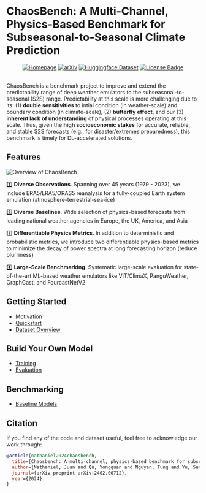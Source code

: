 # ChaosBench: A Multi-Channel, Physics-Based Benchmark for Subseasonal-to-Seasonal Climate Prediction

<div align="center">
<a href="https://leap-stc.github.io/ChaosBench"><img src="https://img.shields.io/badge/View-Documentation-blue?style=for-the-badge)" alt="Homepage"/></a>
  <a href="https://arxiv.org/abs/2402.00712"><img src="https://img.shields.io/badge/ArXiV-2402.00712-b31b1b.svg" alt="arXiv"/></a>
<a href="https://huggingface.co/datasets/LEAP/ChaosBench"><img src="https://img.shields.io/badge/Dataset-HuggingFace-ffd21e" alt="Huggingface Dataset"/></a>
<a href="https://github.com/leap-stc/ChaosBench/blob/main/LICENSE"><img src="https://img.shields.io/badge/License-GNU%20GPL-green" alt="License Badge"/></a>
</div>
</br>

ChaosBench is a benchmark project to improve and extend the predictability range of deep weather emulators to the subseasonal-to-seasonal (S2S) range. Predictability at this scale is more challenging due to its: (1) __double sensitivities__ to intial condition (in weather-scale) and boundary condition (in climate-scale), (2) __butterfly effect__, and our (3) __inherent lack of understanding__ of physical processes operating at this scale. Thus, given the __high socioeconomic stakes__ for accurate, reliable, and stable S2S forecasts (e.g., for disaster/extremes preparedness), this benchmark is timely for DL-accelerated solutions.



## Features

![Overview of ChaosBench](docs/scheme/chaosbench_scheme-scheme.jpg)

1️⃣ __Diverse Observations__. Spanning over 45 years (1979 - 2023), we include ERA5/LRA5/ORAS5 reanalysis for a fully-coupled Earth system emulation (atmosphere-terrestrial-sea-ice)

2️⃣ __Diverse Baselines__. Wide selection of physics-based forecasts from leading national weather agencies in Europe, the UK, America, and Asia

3️⃣ __Differentiable Physics Metrics__. In addition to deterministic and probabilistic metrics, we introduce two differentiable physics-based metrics to minimize the decay of power spectra at long forecasting horizon (reduce blurriness)

4️⃣ __Large-Scale Benchmarking__. Systematic large-scale evaluation for state-of-the-art ML-based weather emulators like ViT/ClimaX, PanguWeather, GraphCast, and FourcastNetV2

## Getting Started
- [Motivation](https://leap-stc.github.io/ChaosBench/motivation.html)
- [Quickstart](https://leap-stc.github.io/ChaosBench/quickstart.html)
- [Dataset Overview](https://leap-stc.github.io/ChaosBench/dataset.html)


## Build Your Own Model
- [Training](https://leap-stc.github.io/ChaosBench/training.html)
- [Evaluation](https://leap-stc.github.io/ChaosBench/evaluation.html)

## Benchmarking
- [Baseline Models](https://leap-stc.github.io/ChaosBench/baseline.html)

## Citation
If you find any of the code and dataset useful, feel free to acknowledge our work through:

```bibtex
@article{nathaniel2024chaosbench,
  title={Chaosbench: A multi-channel, physics-based benchmark for subseasonal-to-seasonal climate prediction},
  author={Nathaniel, Juan and Qu, Yongquan and Nguyen, Tung and Yu, Sungduk and Busecke, Julius and Grover, Aditya and Gentine, Pierre},
  journal={arXiv preprint arXiv:2402.00712},
  year={2024}
}

